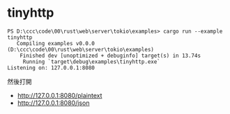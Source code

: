 # tinyhttp

```
PS D:\ccc\code\00\rust\web\server\tokio\examples> cargo run --example tinyhttp   
   Compiling examples v0.0.0 (D:\ccc\code\00\rust\web\server\tokio\examples)
    Finished dev [unoptimized + debuginfo] target(s) in 13.74s
     Running `target\debug\examples\tinyhttp.exe`
Listening on: 127.0.0.1:8080
```

然後打開

* http://127.0.0.1:8080/plaintext
* http://127.0.0.1:8080/json
